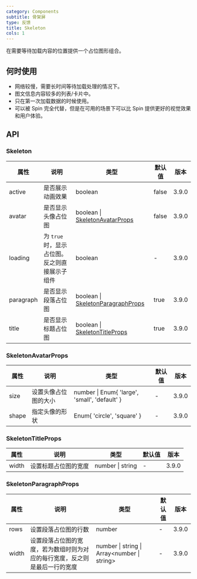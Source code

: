 ```yaml
---
category: Components
subtitle: 骨架屏
type: 反馈
title: Skeleton
cols: 1
---
```


在需要等待加载内容的位置提供一个占位图形组合。

## 何时使用

- 网络较慢，需要长时间等待加载处理的情况下。
- 图文信息内容较多的列表/卡片中。
- 只在第一次加载数据的时候使用。
- 可以被 Spin 完全代替，但是在可用的场景下可以比 Spin 提供更好的视觉效果和用户体验。

## API

### Skeleton

| 属性 | 说明 | 类型 | 默认值 | 版本 |
| --- | --- | --- | --- | --- |
| active | 是否展示动画效果 | boolean | false | 3.9.0 |
| avatar | 是否显示头像占位图 | boolean \| [SkeletonAvatarProps](#SkeletonAvatarProps) | false | 3.9.0 |
| loading | 为 `true` 时，显示占位图。反之则直接展示子组件 | boolean | - | 3.9.0 |
| paragraph | 是否显示段落占位图 | boolean \| [SkeletonParagraphProps](#SkeletonParagraphProps) | true | 3.9.0 |
| title | 是否显示标题占位图 | boolean \| [SkeletonTitleProps](#SkeletonTitleProps) | true | 3.9.0 |

### SkeletonAvatarProps

| 属性  | 说明                 | 类型                                          | 默认值 | 版本  |
| ----- | -------------------- | --------------------------------------------- | ------ | ----- |
| size  | 设置头像占位图的大小 | number \| Enum{ 'large', 'small', 'default' } | -      | 3.9.0 |
| shape | 指定头像的形状       | Enum{ 'circle', 'square' }                    | -      | 3.9.0 |

### SkeletonTitleProps

| 属性  | 说明                 | 类型             | 默认值 | 版本  |
| ----- | -------------------- | ---------------- | ------ | ----- |
| width | 设置标题占位图的宽度 | number \| string | -      | 3.9.0 |

### SkeletonParagraphProps

| 属性 | 说明 | 类型 | 默认值 | 版本 |
| --- | --- | --- | --- | --- |
| rows | 设置段落占位图的行数 | number | - | 3.9.0 |
| width | 设置段落占位图的宽度，若为数组时则为对应的每行宽度，反之则是最后一行的宽度 | number \| string \| Array<number \| string> | - | 3.9.0 |
